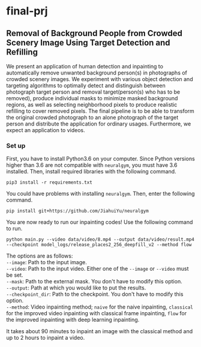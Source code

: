 # final-prj

## Removal of Background People from Crowded Scenery Image Using Target Detection and Refilling

We present an application of human detection and inpainting to automatically remove unwanted background person(s) in photographs of crowded scenery images. We experiment with various object detection and targeting algorithms to optimally detect and distinguish between photograph target person and removal target(person(s) who has to be removed), produce individual masks to minimize masked background regions, as well as selecting neighborhood pixels to produce realistic refilling to cover removed pixels. The final pipeline is to be able to transform the original crowded photograph to an alone photograph of the target person and distribute the application for ordinary usages. Furthermore, we expect an application to videos.

### Set up
First, you have to install Python3.6 on your computer. Since Python versions higher than 3.6 are not compatible with ```neuralgym```, you must have 3.6 installed. Then, install required libraries with the following command.
  
```pip3 install -r requirements.txt```
  
You could have problems with installing ```neuralgym```. Then, enter the following command.
  
```pip install git+https://github.com/JiahuiYu/neuralgym```
  
You are now ready to run our inpainting codes! Use the following command to run.  

```python main.py --video data/video/8.mp4 --output data/video/result.mp4 --checkpoint model_logs/release_places2_256_deepfill_v2 --method flow```  
  
The options are as follows:  
```--image```: Path to the input image.  
```--video```: Path to the input video. Either one of the ```--image``` or ```--video``` must be set.  
```--mask```: Path to the external mask. You don't have to modify this option.   
```--output```: Path at which you would like to put the results.   
```--checkpoint_dir```: Path to the checkpoint. You don't have to modify this option.  
```--method```: Video inpainting method; ```naive``` for the naive inpainting, ```classical``` for the improved video inpainting with classical frame inpainting, ```flow``` for the improved inpainting with deep learning inpainting.  
  
It takes about 90 minutes to inpaint an image with the classical method and up to 2 hours to inpaint a video. 



